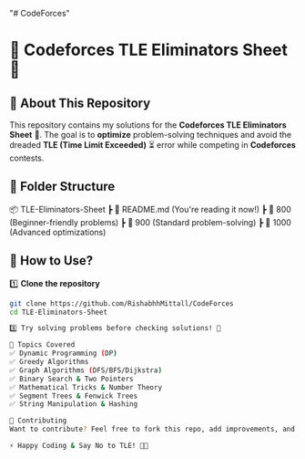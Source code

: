 "# CodeForces"

# 🚀 Codeforces TLE Eliminators Sheet 🚀

## 🌟 **About This Repository**

This repository contains my solutions for the **Codeforces TLE Eliminators Sheet** 📜. The goal is to **optimize** problem-solving techniques and avoid the dreaded **TLE (Time Limit Exceeded)** ⏳ error while competing in **Codeforces** contests.

## 📂 **Folder Structure**

📦 TLE-Eliminators-Sheet ┣ 📜 README.md (You're reading it now!) ┣ 📂 800 (Beginner-friendly problems) ┣ 📂 900 (Standard problem-solving) ┣ 📂 1000 (Advanced optimizations) 


## 🚀 **How to Use?**
1️⃣ **Clone the repository**  
```sh
git clone https://github.com/RishabhhMittall/CodeForces
cd TLE-Eliminators-Sheet

3️⃣ Try solving problems before checking solutions! 🧠

🎯 Topics Covered
✅ Dynamic Programming (DP)
✅ Greedy Algorithms
✅ Graph Algorithms (DFS/BFS/Dijkstra)
✅ Binary Search & Two Pointers
✅ Mathematical Tricks & Number Theory
✅ Segment Trees & Fenwick Trees
✅ String Manipulation & Hashing

🤝 Contributing
Want to contribute? Feel free to fork this repo, add improvements, and create a pull request! 🚀

⚡ Happy Coding & Say No to TLE! 🚀🔥